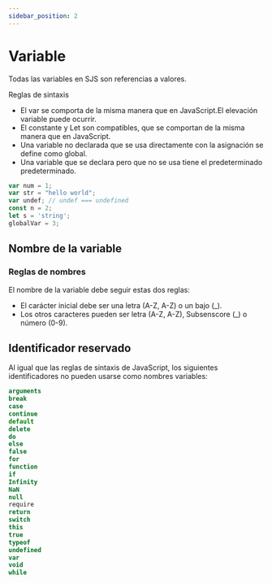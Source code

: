 ```yaml
---
sidebar_position: 2
---
```



# Variable

Todas las variables en SJS son referencias a valores.

Reglas de sintaxis

* El var se comporta de la misma manera que en JavaScript.El elevación variable puede ocurrir.
* El constante y Let son compatibles, que se comportan de la misma manera que en JavaScript.
* Una variable no declarada que se usa directamente con la asignación se define como global.
* Una variable que se declara pero que no se usa tiene el predeterminado predeterminado.

```js
var num = 1;
var str = "hello world";
var undef; // undef === undefined
const n = 2;
let s = 'string';
globalVar = 3;
```

## Nombre de la variable

### Reglas de nombres

El nombre de la variable debe seguir estas dos reglas: 


* El carácter inicial debe ser una letra (A-Z, A-Z) o un bajo (_).
* Los otros caracteres pueden ser letra (A-Z, A-Z), Subsenscore (_) o número (0-9).

## Identificador reservado

Al igual que las reglas de sintaxis de JavaScript, los siguientes identificadores no pueden usarse como nombres variables:

```js
arguments
break
case
continue
default
delete
do
else
false
for
function
if
Infinity
NaN
null
require
return
switch
this
true
typeof
undefined
var
void
while
```